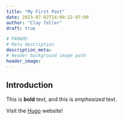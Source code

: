 ```yaml
---
title: "My First Post"
date: 2023-07-02T14:09:22-07:00
author: "Clay Teller"
draft: true

# PARAMS
# Meta description
description_meta: 
# Header background image path
header_image: 
---
```


## Introduction

This is **bold** text, and this is *emphasized* text.

Visit the [Hugo](https://gohugo.io) website!
